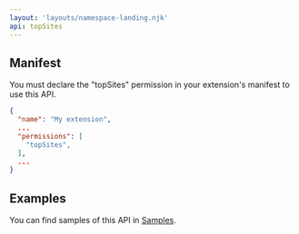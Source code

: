 ```yaml
---
layout: 'layouts/namespace-landing.njk'
api: topSites
---
```


## Manifest

You must declare the "topSites" permission in your extension's manifest to use this API.

```json
{
  "name": "My extension",
  ...
  "permissions": [
    "topSites",
  ],
  ...
}
```

## Examples

You can find samples of this API in [Samples][1].

[1]: /docs/extensions/samples#search:topsites
